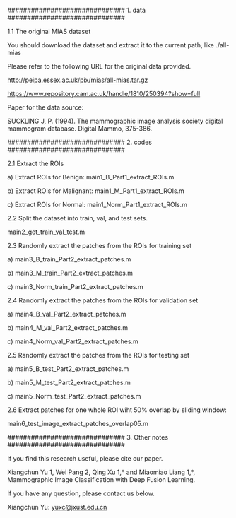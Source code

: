 ############################## 1. data ##############################

1.1 The original MIAS dataset

You should download the dataset and extract it to the current path, like ./all-mias



Please refer to the following URL for the original data provided.

http://peipa.essex.ac.uk/pix/mias/all-mias.tar.gz

https://www.repository.cam.ac.uk/handle/1810/250394?show=full

Paper for the data source: 

SUCKLING J, P. (1994). The mammographic image analysis society digital mammogram database. Digital Mammo, 375-386.

############################## 2. codes ##############################

2.1 Extract the ROIs

a) Extract ROIs for Benign: main1_B_Part1_extract_ROIs.m

b) Extract ROIs for Malignant: main1_M_Part1_extract_ROIs.m

c) Extract ROIs for Normal: main1_Norm_Part1_extract_ROIs.m

2.2 Split the dataset into train, val, and test sets.

main2_get_train_val_test.m

2.3 Randomly extract the patches from the ROIs for training set

a) main3_B_train_Part2_extract_patches.m

b) main3_M_train_Part2_extract_patches.m

c) main3_Norm_train_Part2_extract_patches.m

2.4 Randomly extract the patches from the ROIs for validation set

a) main4_B_val_Part2_extract_patches.m

b) main4_M_val_Part2_extract_patches.m

c) main4_Norm_val_Part2_extract_patches.m

2.5 Randomly extract the patches from the ROIs for testing set

a) main5_B_test_Part2_extract_patches.m

b) main5_M_test_Part2_extract_patches.m

c) main5_Norm_test_Part2_extract_patches.m

2.6 Extract patches for one whole ROI wiht 50% overlap by sliding window:

main6_test_image_extract_patches_overlap05.m

############################## 3. Other notes ##############################

If you find this research useful, please cite our paper.

Xiangchun Yu 1, Wei Pang 2, Qing Xu 1,* and Miaomiao Liang 1,*, Mammographic Image Classification with Deep Fusion Learning.

If you have any question, please contact us below.

Xiangchun Yu: yuxc@jxust.edu.cn
